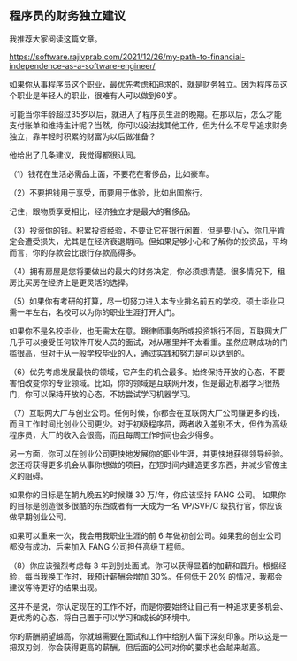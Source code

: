 ## 程序员的财务独立建议

我推荐大家阅读这篇文章。

https://software.rajivprab.com/2021/12/26/my-path-to-financial-independence-as-a-software-engineer/

如果你从事程序员这个职业，最优先考虑和追求的，就是财务独立。因为程序员这个职业是年轻人的职业，很难有人可以做到60岁。

可能当你年龄超过35岁以后，就进入了程序员生涯的晚期。在那以后，怎么才能支付账单和维持生计呢？当然，你可以设法找其他工作，但为什么不尽早追求财务独立，靠年轻时积累的财富为以后做准备？

他给出了几条建议，我觉得都很认同。

（1）钱花在生活必需品上面，不要花在奢侈品，比如豪车。

（2）不要把钱用于享受，而要用于体验，比如出国旅行。

记住，跟物质享受相比，经济独立才是最大的奢侈品。

（3）投资你的钱。积累投资经验，不要让它在银行闲置，但是要小心，你几乎肯定会遭受损失，尤其是在经济衰退期间。但如果足够小心和了解你的投资品，平均而言，你的存款会比银行存款高得多。

（4）拥有房屋是您将要做出的最大的财务决定，你必须想清楚。很多情况下，租房比买房在经济上是更灵活的选择。

（5）如果你有考研的打算，尽一切努力进入本专业排名前五的学校。硕士毕业只需一年左右，名校可以为你的职业生涯打开大门。

如果你不是名校毕业，也无需太在意。跟律师事务所或投资银行不同，互联网大厂几乎可以接受任何软件开发人员的面试，对从哪里并不太看重。虽然应聘成功的门槛很高，但对于从一般学校毕业的人，通过实践和努力是可以达到的。

（6）优先考虑发展最快的领域，它产生的机会最多。始终保持开放的心态，不要害怕改变你的专业领域。比如，你的领域是互联网开发，但是最近机器学习很热门，你可以保持开放的心态，不妨尝试学习机器学习。

（7）互联网大厂与创业公司。任何时候，你都会在互联网大厂公司赚更多的钱，而且工作时间比创业公司更少。对于初级程序员，两者收入差别不大，但作为高级程序员，大厂的收入会很高，而且每周工作时间也会少得多。 

另一方面，你可以在创业公司更快地发展你的职业生涯，并更快地获得领导经验。您还将获得更多机会从事你想做的项目，在短时间内建造更多东西，并减少官僚主义的阻碍。 

如果你的目标是在朝九晚五的时候赚 30 万/年，你应该坚持 FANG 公司。
如果你的目标是创造很多很酷的东西或者有一天成为一名 VP/SVP/C 级执行官，你应该做早期创业公司。

如果可以重来一次，我会用我职业生涯的前 6 年做初创公司。如果我的创业公司都没有成功，后来加入 FANG 公司担任高级工程师。

（8）你应该强烈考虑每 3 年到别处面试。你可以获得显着的加薪和晋升。根据经验，每当我换工作时，我预计薪酬会增加 30%。任何低于 20% 的情况，我都会建议等待更好的结果出现。

这并不是说，你认定现在的工作不好，而是你要始终让自己有一种追求更多机会、更优秀的心态，将自己置于可以学习和成长的环境中。

你的薪酬期望越高，你就越需要在面试和工作中给别人留下深刻印象。所以这是一把双刃剑，你会获得更高的薪酬，但后面的公司对你的要求也会越来越高。